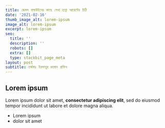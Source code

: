 ```yaml
---
title: জেমস বাল্ডউইনের কাছে লেখা হান্না আরেন্টের চিঠি
date: '2021-02-16'
thumb_image_alt: lorem-ipsum
image_alt: lorem-ipsum
excerpt: lorem-ipsum
seo:
  title: ''
  description: ''
  robots: []
  extra: []
  type: stackbit_page_meta
layout: post
subtitle: তর্জমাঃ ইরফানুর রহমান রাফিন
---
```

## Lorem ipsum

Lorem ipsum dolor sit amet, **consectetur adipiscing elit**, sed do eiusmod tempor incididunt ut labore et dolore magna aliqua.

- Lorem ipsum
- dolor sit amet